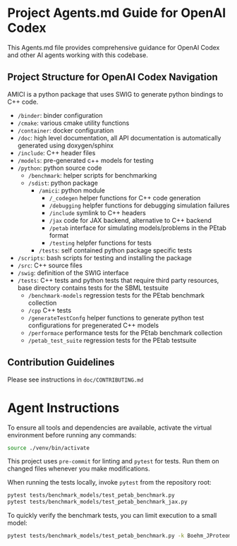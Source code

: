 # Project Agents.md Guide for OpenAI Codex

This Agents.md file provides comprehensive guidance for OpenAI Codex and other AI agents working with this codebase.

## Project Structure for OpenAI Codex Navigation

AMICI is a python package that uses SWIG to generate python bindings to C++ code.

- `/binder`: binder configuration
- `/cmake`: various cmake utility functions
- `/container`: docker configuration
- `/doc`: high level documentation, all API documentation is automatically generated using doxygen/sphinx
- `/include`: C++ header files
- `/models`: pre-generated c++ models for testing
- `/python`: python source code
  - `/benchmark`: helper scripts for benchmarking
  - `/sdist`: python package
    - `/amici`: python module
      - `/_codegen` helper functions for C++ code generation
      - `/debugging` helpfer functions for debugging simulation failures
      - `/include` symlink to C++ headers
      - `/jax` code for JAX backend, alternative to C++ backend
      - `/petab` interface for simulating models/problems in the PEtab format
      - `/testing` helpfer functions for tests
    - `/tests`: self contained python package specific tests
- `/scripts`: bash scripts for testing and installing the package
- `/src`: C++ source files
- `/swig`: definition of the SWIG interface
- `/tests`: C++ tests and python tests that require third party resources, base directory contains tests for the SBML testsuite
  - `/benchmark-models` regression tests for the PEtab benchmark collection
  - `/cpp` C++ tests
  - `/generateTestConfg` helper functions to generate python test configurations for pregenerated C++ models
  - `/performace` performance tests for the PEtab benchmark collection
  - `/petab_test_suite` regression tests for the PEtab testsuite

## Contribution Guidelines

Please see instructions in `doc/CONTRIBUTING.md`

# Agent Instructions

To ensure all tools and dependencies are available, activate the virtual environment before running any commands:

```bash
source ./venv/bin/activate
```

This project uses `pre-commit` for linting and `pytest` for tests. Run them on changed files whenever you make modifications.

When running the tests locally, invoke `pytest` from the repository root:

```bash
pytest tests/benchmark_models/test_petab_benchmark.py
pytest tests/benchmark_models/test_petab_benchmark_jax.py
```

To quickly verify the benchmark tests, you can limit execution to a small model:

```bash
pytest tests/benchmark_models/test_petab_benchmark.py -k Boehm_JProteomeRes2014
```

